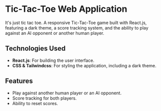 
# Tic-Tac-Toe Web Application
It's just tic tac toe.
A responsive Tic-Tac-Toe game built with React.js, featuring a dark theme, a score tracking system, and the ability to play against an AI opponent or another human player.

## Technologies Used

- **React.js**: For building the user interface.
- **CSS & Tailwindcss**: For styling the application, including a dark theme.

## Features

- Play against another human player or an AI opponent.
- Score tracking for both players.
- Ability to reset scores.
